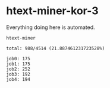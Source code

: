 # htext-miner-kor-3

Everything doing here is automated.

```
htext-miner

total: 988/4514 (21.887461231723528%)

job0: 175
job1: 175
job2: 252
job3: 192
job4: 194
```